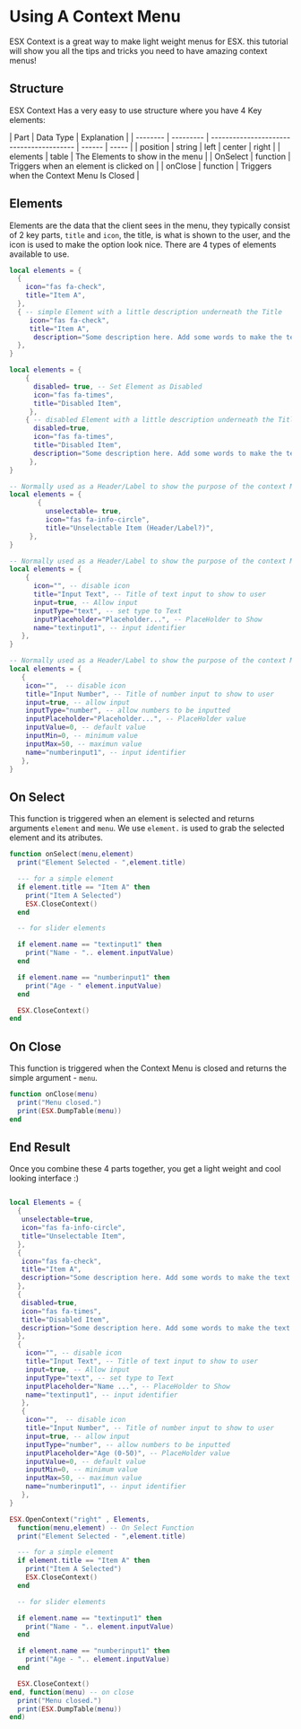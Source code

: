 # Using A Context Menu

ESX Context is a great way to make light weight menus for ESX. this tutorial will show you all the tips and tricks you need to have amazing context menus!

## Structure

ESX Context Has a very easy to use structure where you have 4 Key elements:

| Part     | Data Type | Explanation                              |
| -------- | --------- | ---------------------------------------- | ------ | ----- |
| position | string    | left                                     | center | right |
| elements | table     | The Elements to show in the menu         |
| OnSelect | function  | Triggers when an element is clicked on   |
| onClose  | function  | Triggers when the Context Menu Is Closed |

## Elements

Elements are the data that the client sees in the menu, they typically consist of 2 key parts, `title` and `icon`,
the title, is what is shown to the user, and the icon is used to make the option look nice. There are 4 types of elements available to use.

```lua title="Simple Elements"
local elements = {
  {
    icon="fas fa-check",
    title="Item A",
  },
  { -- simple Element with a little description underneath the Title
     icon="fas fa-check",
     title="Item A",
      description="Some description here. Add some words to make the text overflow."
  },
}
```

```lua title="Disabled Elements"
local elements = {
    {
      disabled= true, -- Set Element as Disabled
      icon="fas fa-times",
      title="Disabled Item",
     },
    { -- disabled Element with a little description underneath the Title
      disabled=true,
      icon="fas fa-times",
      title="Disabled Item",
      description="Some description here. Add some words to make the text overflow."
     },
}
```

```lua title="UnSelectable Elements"
-- Normally used as a Header/Label to show the purpose of the context Menu open
local elements = {
       {
         unselectable= true,
         icon="fas fa-info-circle",
         title="Unselectable Item (Header/Label?)",
     },
}
```

```lua title="Text Input Elements"
-- Normally used as a Header/Label to show the purpose of the context Menu open
local elements = {
    {
      icon="", -- disable icon
      title="Input Text", -- Title of text input to show to user
      input=true, -- Allow input
      inputType="text", -- set type to Text
      inputPlaceholder="Placeholder...", -- PlaceHolder to Show
      name="textinput1", -- input identifier
   },
}
```

```lua title="Number Input Elements"
-- Normally used as a Header/Label to show the purpose of the context Menu open
local elements = {
   {
    icon="",  -- disable icon
    title="Input Number", -- Title of number input to show to user
    input=true, -- allow input
    inputType="number", -- allow numbers to be inputted
    inputPlaceholder="Placeholder...", -- PlaceHolder value
    inputValue=0, -- default value
    inputMin=0, -- minimum value
    inputMax=50, -- maximun value
    name="numberinput1", -- input identifier
   },
}
```

## On Select

This function is triggered when an element is selected and returns arguments `element` and `menu`. We use
`element.` is used to grab the selected element and its atributes.

```lua
function onSelect(menu,element)
  print("Element Selected - ",element.title)

  --- for a simple element
  if element.title == "Item A" then
    print("Item A Selected")
    ESX.CloseContext()
  end

  -- for slider elements

  if element.name == "textinput1" then
    print("Name - ".. element.inputValue)
  end

  if element.name == "numberinput1" then
    print("Age - " element.inputValue)
  end

  ESX.CloseContext()
end
```

## On Close

This function is triggered when the Context Menu is closed and returns the simple argument - `menu`.

```lua
function onClose(menu)
  print("Menu closed.")
  print(ESX.DumpTable(menu))
end
```

## End Result

Once you combine these 4 parts together, you get a light weight and cool looking interface :)

```lua

local Elements = {
  {
   unselectable=true,
   icon="fas fa-info-circle",
   title="Unselectable Item",
  },
  {
   icon="fas fa-check",
   title="Item A",
   description="Some description here. Add some words to make the text overflow."
  },
  {
   disabled=true,
   icon="fas fa-times",
   title="Disabled Item",
   description="Some description here. Add some words to make the text overflow."
  },
  {
    icon="", -- disable icon
    title="Input Text", -- Title of text input to show to user
    input=true, -- Allow input
    inputType="text", -- set type to Text
    inputPlaceholder="Name ...", -- PlaceHolder to Show
    name="textinput1", -- input identifier
   },
   {
    icon="",  -- disable icon
    title="Input Number", -- Title of number input to show to user
    input=true, -- allow input
    inputType="number", -- allow numbers to be inputted
    inputPlaceholder="Age (0-50)", -- PlaceHolder value
    inputValue=0, -- default value
    inputMin=0, -- minimum value
    inputMax=50, -- maximun value
    name="numberinput1", -- input identifier
   },
}

ESX.OpenContext("right" , Elements,
  function(menu,element) -- On Select Function
  print("Element Selected - ",element.title)

  --- for a simple element
  if element.title == "Item A" then
    print("Item A Selected")
    ESX.CloseContext()
  end

  -- for slider elements

  if element.name == "textinput1" then
    print("Name - ".. element.inputValue)
  end

  if element.name == "numberinput1" then
    print("Age - ".. element.inputValue)
  end

  ESX.CloseContext()
end, function(menu) -- on close
  print("Menu closed.")
  print(ESX.DumpTable(menu))
end)

```
